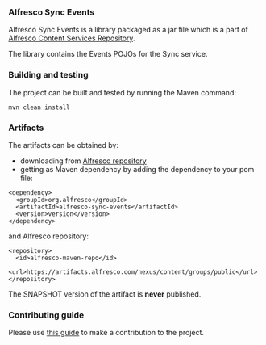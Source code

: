### Alfresco Sync Events
Alfresco Sync Events is a library packaged as a jar file which is a part of [Alfresco Content Services Repository](https://community.alfresco.com/docs/DOC-6385-project-overview-repository).

The library contains the Events POJOs for the Sync service.


### Building and testing
The project can be built and tested by running the Maven command:
~~~
mvn clean install
~~~

### Artifacts
The artifacts can be obtained by:
* downloading from [Alfresco repository](https://artifacts.alfresco.com/nexus/content/groups/public)
* getting as Maven dependency by adding the dependency to your pom file:
~~~
<dependency>
  <groupId>org.alfresco</groupId>
  <artifactId>alfresco-sync-events</artifactId>
  <version>version</version>
</dependency>
~~~
and Alfresco repository:
~~~
<repository>
  <id>alfresco-maven-repo</id>
  <url>https://artifacts.alfresco.com/nexus/content/groups/public</url>
</repository>
~~~
The SNAPSHOT version of the artifact is **never** published.

### Contributing guide
Please use [this guide](CONTRIBUTING.md) to make a contribution to the project.
